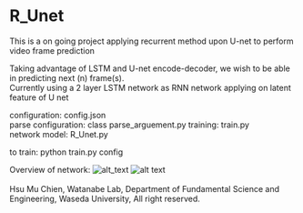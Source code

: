 # R_Unet
This is a on going project applying recurrent method upon U-net to perform video frame prediction </br>

Taking advantage of LSTM and U-net encode-decoder, we wish to be able in predicting next (n) frame(s). </br>
Currently using a 2 layer LSTM network as RNN network applying on latent feature of U net </br>

configuration: config.json </br>
parse configuration: class parse_arguement.py
training: train.py </br>
network model: R_Unet.py </br>

to train: python train.py config </br>

Overview of network:
![alt_text](https://github.com/vagr8/R_Unet/blob/master/recurrent-u-net-architecture.png)
![alt text](https://github.com/vagr8/R_Unet/blob/master/laege.png)
</br>
</br>
Hsu Mu Chien, Watanabe Lab, Department of Fundamental Science and Engineering, Waseda University, All right reserved.
